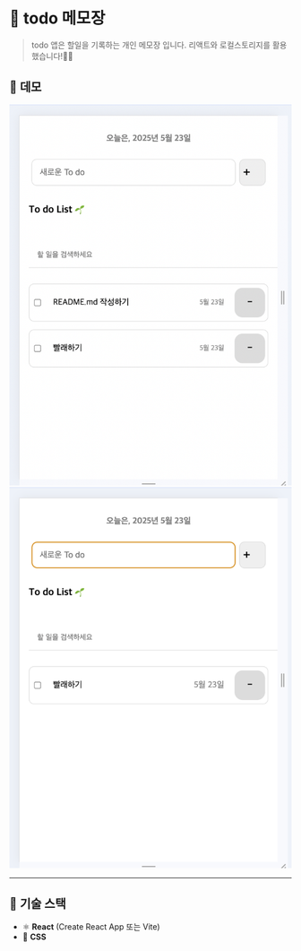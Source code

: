 # 📘 todo 메모장

> todo 앱은 할일을 기록하는 개인 메모장 입니다. 리액트와 로컬스토리지를 활용했습니다!💁‍♀️

## 📸 데모

![screenshot](/public/todo1.png)
![screenshot](/public/todo2.png)

---

## 🧩 기술 스택

- ⚛️ **React** (Create React App 또는 Vite)
- 🎨 **CSS**
